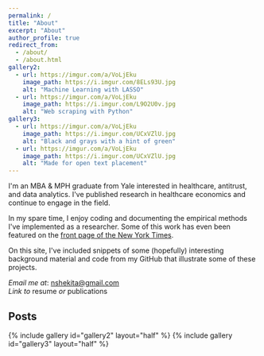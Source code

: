 ```yaml
---
permalink: /
title: "About"
excerpt: "About"
author_profile: true
redirect_from: 
  - /about/
  - /about.html
gallery2:
  - url: https://imgur.com/a/VoLjEku
    image_path: https://i.imgur.com/8ELs93U.jpg
    alt: "Machine Learning with LASSO"
  - url: https://imgur.com/a/VoLjEku
    image_path: https://i.imgur.com/L9O2U0v.jpg
    alt: "Web scraping with Python"
gallery3:
  - url: https://imgur.com/a/VoLjEku
    image_path: https://i.imgur.com/UCxVZlU.jpg
    alt: "Black and grays with a hint of green"
  - url: https://imgur.com/a/VoLjEku
    image_path: https://i.imgur.com/UCxVZlU.jpg
    alt: "Made for open text placement"
---
```

I'm an MBA & MPH graduate from Yale interested in healthcare, antitrust, and data analytics. I've published research in healthcare economics and continue to engage in the field. 

In my spare time, I enjoy coding and documenting the empirical methods I've implemented as a researcher. Some of this work has even been featured on the [front page of the New York Times](https://www.nytimes.com/2017/07/24/upshot/the-company-behind-many-surprise-emergency-room-bills.html). 

On this site, I've included snippets of some (hopefully) interesting background material and code from my GitHub that illustrate some of these projects. 

*Email me at*: [nshekita@gmail.com](mailto:nshekita@gmail.com)    
*Link to* resume *or* publications


Posts
------

{% include gallery id="gallery2" layout="half" %}
{% include gallery id="gallery3" layout="half" %}

